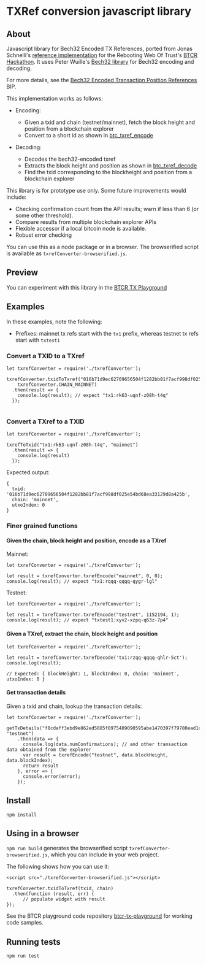 # TXRef conversion javascript library

## About

Javascript library for Bech32 Encoded TX References, ported from Jonas Schnelli's [reference implementation](https://github.com/jonasschnelli/bitcoin_txref_code) for the Rebooting Web Of Trust's [BTCR Hackathon](https://github.com/WebOfTrustInfo/btcr-hackathon). It uses Peter Wuille's [Bech32 library](https://github.com/sipa/bech32) for Bech32 encoding and decoding.

For more details, see the [Bech32 Encoded Transaction Position References](https://github.com/bitcoin/bips/blob/master/bip-0136.mediawiki) BIP. 

This implementation works as follows:

- Encoding: 
  - Given a txid and chain (testnet/mainnet), fetch the block height and position from a blockchain explorer
  - Convert to a short id as shown in [btc_txref_encode](https://github.com/jonasschnelli/bitcoin_txref_code/blob/master/ref/c/txref_code.c)

- Decoding: 
  - Decodes the bech32-encoded txref 
  - Extracts the block height and position as shown in [btc_txref_decode](https://github.com/jonasschnelli/bitcoin_txref_code/blob/master/ref/c/txref_code.c)
  - Find the txid corresponding to the blockheight and position from a blockchain explorer

This library is for prototype use only. Some future improvements would include:
- Checking confirmation count from the API results; warn if less than 6 (or some other threshold).
- Compare results from multiple blockchain explorer APIs
- Flexible accessor if a local bitcoin node is available.
- Robust error checking

You can use this as a node package or in a browser. The browserified script is available as `txrefConverter-browserified.js`.

## Preview

You can experiment with this library in the [BTCR TX Playground](https://weboftrustinfo.github.io/btcr-tx-playground.github.io/)


## Examples

In these examples, note the following:
- Prefixes: mainnet tx refs start with the `tx1` prefix, whereas testnet tx refs start with `txtest1`

### Convert a TXID to a TXref

```
let txrefConverter = require('./txrefConverter');

txrefConverter.txidToTxref("016b71d9ec62709656504f1282bb81f7acf998df025e54bd68ea33129d8a425b", 
    txrefConverter.CHAIN_MAINNET)
  .then(result => {
    console.log(result); // expect "tx1:rk63-uqnf-z08h-t4q"
  });
  
```

### Convert a TXref to a TXID

```
let txrefConverter = require('./txrefConverter');

txrefToTxid("tx1:rk63-uqnf-z08h-t4q", "mainnet")
  .then(result => {
    console.log(result)
  });

```

Expected output:
```
{
  txid: '016b71d9ec62709656504f1282bb81f7acf998df025e54bd68ea33129d8a425b',
  chain: 'mainnet',
  utxoIndex: 0
}

```

### Finer grained functions 

#### Given the chain, block height and position, encode as a TXref

Mainnet:

```
let txrefConverter = require('./txrefConverter');

let result = txrefConverter.txrefEncode("mainnet", 0, 0);
console.log(result); // expect "tx1:rqqq-qqqq-qygr-lgl"
```

Testnet:

```
let txrefConverter = require('./txrefConverter');

let result = txrefConverter.txrefEncode("testnet", 1152194, 1);
console.log(result); // expect "txtest1:xyv2-xzpq-q63z-7p4"
```

#### Given a TXref, extract the chain, block height and position

```
let txrefConverter = require('./txrefConverter');

let result = txrefConverter.txrefDecode('tx1:rzqq-qqqq-qhlr-5ct');
console.log(result);

// Expected: { blockHeight: 1, blockIndex: 0, chain: 'mainnet', utxoIndex: 0 }

```

#### Get transaction details

Given a txid and chain, lookup the transaction details:

```
let txrefConverter = require('./txrefConverter');

getTxDetails("f8cdaff3ebd9e862ed5885f8975489090595abe1470397f79780ead1c7528107", "testnet")
    .then(data => {
      console.log(data.numConfirmations); // and other transaction data obtained from the explorer
      var result = txrefEncode("testnet", data.blockHeight, data.blockIndex);
      return result
    }, error => {
      console.error(error);
    });

```

## Install

```
npm install

```
## Using in a browser

`npm run build` generates the browserified script `txrefConverter-browserified.js`, which you can include in your web project.

The following shows how you can use it: 

```
<script src="./txrefConverter-browserified.js"></script>

txrefConverter.txidToTxref(txid, chain)
  .then(function (result, err) {
      // populate widget with result
});
```

See the BTCR playground code repository [btcr-tx-playground](https://github.com/WebOfTrustInfo/btcr-tx-playground.github.io) for working code samples. 

## Running tests

```
npm run test
```

